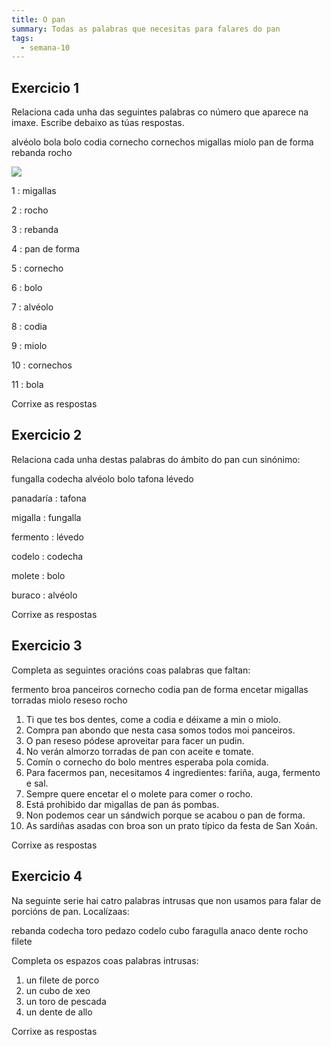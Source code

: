 ```yaml
---
title: O pan
summary: Todas as palabras que necesitas para falares do pan
tags:
  - semana-10
---
```


## Exercicio 1

Relaciona cada unha das seguintes palabras co número que aparece na imaxe.
Escribe debaixo as túas respostas.

<e-layout>
  <e-tag color=3>alvéolo</e-tag>
  <e-tag color=3>bola</e-tag>
  <e-tag color=3>bolo</e-tag>
  <e-tag color=3>codia</e-tag>
  <e-tag color=3>cornecho</e-tag>
  <e-tag color=3>cornechos</e-tag>
  <e-tag color=3>migallas</e-tag>
  <e-tag color=3>miolo</e-tag>
  <e-tag color=3>pan de forma</e-tag>
  <e-tag color=3>rebanda</e-tag>
  <e-tag color=3>rocho</e-tag>
</e-layout>

![](/static/img/pan.jpg)

1 : <e-answer size=16>migallas</e-anwser>

2 : <e-answer size=16>rocho</e-anwser>

3 : <e-answer size=16>rebanda</e-anwser>

4 : <e-answer size=16>pan de forma</e-anwser>

5 : <e-answer size=16>cornecho</e-anwser>

6 : <e-answer size=16>bolo</e-anwser>

7 : <e-answer size=16>alvéolo</e-anwser>

8 : <e-answer size=16>codia</e-anwser>

9 : <e-answer size=16>miolo</e-anwser>

10 : <e-answer size=16>cornechos</e-anwser>

11 : <e-answer size=16>bola</e-anwser>

<e-validate>Corrixe as respostas</e-validate>

## Exercicio 2

Relaciona cada unha destas palabras do ámbito do pan cun sinónimo:

<e-layout>
<e-tag color=4>fungalla</e-tag>
<e-tag color=4>codecha</e-tag>
<e-tag color=4>alvéolo</e-tag>
<e-tag color=4>bolo</e-tag>
<e-tag color=4>tafona</e-tag>
<e-tag color=4>lévedo</e-tag>
</e-layout>

panadaría : <e-answer>tafona</e-answer>

migalla : <e-answer>fungalla</e-answer>

fermento : <e-answer>lévedo</e-answer>

codelo : <e-answer>codecha</e-answer>

molete : <e-answer>bolo</e-answer>

buraco : <e-answer>alvéolo</e-answer>

<e-validate>Corrixe as respostas</e-validate>

## Exercicio 3

Completa as seguintes oracións coas palabras que faltan:

<e-layout>
<e-tag color=2>fermento</e-tag>
<e-tag color=2>broa</e-tag>
<e-tag color=2>panceiros</e-tag>
<e-tag color=2>cornecho</e-tag>
<e-tag color=2>codia</e-tag>
<e-tag color=2>pan de forma</e-tag>
<e-tag color=2>encetar</e-tag>
<e-tag color=2>migallas</e-tag>
<e-tag color=2>torradas</e-tag>
<e-tag color=2>miolo</e-tag>
<e-tag color=2>reseso</e-tag>
<e-tag color=2>rocho</e-tag>
</e-layout>

1. Ti que tes bos dentes, come a <e-answer>codia</e-answer> e déixame a min o
   <e-answer>miolo</e-answer>.
2. Compra pan abondo que nesta casa somos todos moi
   <e-answer>panceiros</e-answer>.
3. O pan <e-answer>reseso</e-answer> pódese aproveitar para facer un pudin.
4. No verán almorzo <e-answer>torradas</e-answer> de pan con aceite e tomate.
5. Comín o <e-answer>cornecho</e-answer> do bolo mentres esperaba pola comida.
6. Para facermos pan, necesitamos 4 ingredientes: fariña, auga,
   <e-answer>fermento</e-answer> e sal.
7. Sempre quere <e-answer>encetar</e-answer> el o molete para comer o
   <e-answer>rocho</e-answer>.
8. Está prohibido dar <e-answer>migallas</e-answer> de pan ás pombas.
9. Non podemos cear un sándwich porque se acabou o <e-answer>pan de
   forma</e-answer>.
10. As sardiñas asadas con <e-answer>broa</e-answer> son un prato típico da
    festa de San Xoán.

<e-validate>Corrixe as respostas</e-validate>

## Exercicio 4

Na seguinte serie hai catro palabras intrusas que non usamos para falar de
porcións de pan. Localízaas:

<e-layout>
<e-tag color=7>rebanda</e-tag>
<e-tag color=7>codecha</e-tag>
<e-tag color=7>toro</e-tag>
<e-tag color=7>pedazo</e-tag>
<e-tag color=7>codelo</e-tag>
<e-tag color=7>cubo</e-tag>
<e-tag color=7>faragulla</e-tag>
<e-tag color=7>anaco</e-tag>
<e-tag color=7>dente</e-tag>
<e-tag color=7>rocho</e-tag>
<e-tag color=7>filete</e-tag>
</e-layout>

Completa os espazos coas palabras intrusas:

1. un <e-answer>filete</e-answer> de porco
2. un <e-answer>cubo</e-answer> de xeo
3. un <e-answer>toro</e-answer> de pescada
4. un <e-answer>dente</e-answer> de allo

<e-validate>Corrixe as respostas</e-validate>
